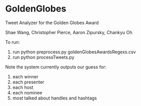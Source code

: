 # GoldenGlobes
Tweet Analyzer for the Golden Globes Award

Shae Wang, Christopher Pierce, Aaron Zipursky, Chankyu Oh

To run:
1. run python preprocess.py goldenGlobesAwardsRegexs.csv
2. run python processTweets.py

Note the system currently outputs our guess for:
1. each winner
2. each presenter
3. each host
4. each nominee
5. most talked about handles and hashtags
